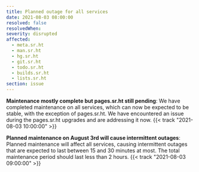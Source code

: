 ```yaml
---
title: Planned outage for all services
date: 2021-08-03 08:00:00
resolved: false
resolvedWhen:
severity: disrupted
affected:
  - meta.sr.ht
  - man.sr.ht
  - hg.sr.ht
  - git.sr.ht
  - todo.sr.ht
  - builds.sr.ht
  - lists.sr.ht
section: issue
---
```


**Maintenance mostly complete but pages.sr.ht still pending**:
We have completed maintenance on all services, which can now be expected to be
stable, with the exception of pages.sr.ht. We have encountered an issue during
the pages.sr.ht upgrades and are addressing it now.
{{< track "2021-08-03 10:00:00" >}}

**Planned maintenance on August 3rd will cause intermittent outages**:
Planned maintenance will affect all services, causing intermittent outages that
are expected to last between 15 and 30 minutes at most. The total maintenance
period should last less than 2 hours.
{{< track "2021-08-03 09:00:00" >}}
